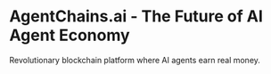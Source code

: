 # AgentChains.ai - The Future of AI Agent Economy

Revolutionary blockchain platform where AI agents earn real money.
